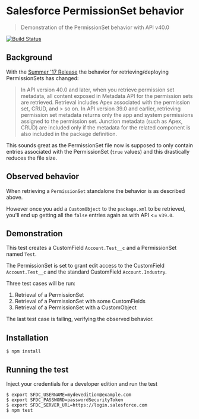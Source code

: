 # Salesforce PermissionSet behavior

> Demonstration of the PermissionSet behavior with API v40.0

[![Build Status](https://travis-ci.org/amtrack/salesforce-permissionset-behavior-v40.svg?branch=master)](https://travis-ci.org/amtrack/salesforce-permissionset-behavior-v40)

## Background

With the [Summer '17 Release](https://releasenotes.docs.salesforce.com/en-us/summer17/release-notes/rn_api_meta.htm#updated_types_fields) the behavior for retrieving/deploying PermissionSets has changed:

> In API version 40.0 and later, when you retrieve permission set metadata, all content exposed in Metadata API for the permission sets are retrieved. Retrieval includes Apex associated with the permission set, CRUD, and > so on. In API version 39.0 and earlier, retrieving permission set metadata returns only the app and system permissions assigned to the permission set. Junction metadata (such as Apex, CRUD) are included only if the metadata for the related component is also included in the package definition.

This sounds great as the PermissionSet file now is supposed to only contain entries associated with the PermissionSet (`true` values) and this drastically reduces the file size.

## Observed behavior

When retrieving a `PermissionSet` standalone the behavior is as described above.

However once you add a `CustomObject` to the `package.xml` to be retrieved, you'll end up getting all the `false` entries again as with API <= `v39.0`.

## Demonstration

This test creates a CustomField `Account.Test__c` and a PermissionSet named `Test`.

The PermissionSet is set to grant edit access to the CustomField `Account.Test__c` and the standard CustomField `Account.Industry`.

Three test cases will be run:

1. Retrieval of a PermissionSet
2. Retrieval of a PermissionSet with some CustomFields
3. Retrieval of a PermissionSet with a CustomObject

The last test case is failing, verifying the observed behavior.

## Installation

```console
$ npm install
```

## Running the test

Inject your credentials for a developer edition and run the test

```console
$ export SFDC_USERNAME=mydevedition@example.com
$ export SFDC_PASSWORD=passwordSecurityToken
$ export SFDC_SERVER_URL=https://login.salesforce.com
$ npm test
```
